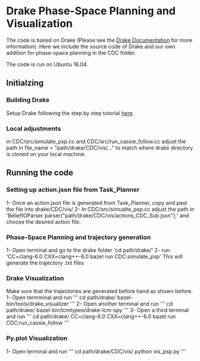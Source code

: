 # Drake Phase-Space Planning and Visualization 

The code is based on Drake (Please see the [Drake Documentation](https://drake.mit.edu) for more
information). Here we include the source code of Drake and our own addition for phase-space planning in the CDC folder.

The code is run on Ubuntu 16.04.

## Initialzing 

### Building Drake
Setup Drake following the step by step tutorial [here](https://drake.mit.edu/installation.html).

### Local adjustments 

in CDC/src/simulate_psp.cc and CDC/src/run_cassie_follow.cc adjust the path in file_name = "path/drake/CDC/vis/..." to match where drake directory is cloned on your local machine. 

## Running the code
### Setting up action.json file from Task_Planner
1- Once an action.json file is generated from Task_Planner, copy and past the file into drake/CDC/vis/
2- In CDC/src/simualte_psp.cc adjust the path in 
'BeliefIOParser parser("path/drake/CDC/vis/actions_CDC_Sub.json");' and choose the desired action file.

### Phase-Space Planning and trajectory generation 
1- Open terminal and go to the drake folder 'cd path/drake/'
2- run 'CC=clang-6.0 CXX=clang++-6.0 bazel run CDC:simulate_psp'
This will generate the trajectory .txt files

### Drake Visualization 
Make sure that the trajectories are generated before hand as shown before.
1- Open termminal and run
'''
cd path/drake/
bazel-bin/tools/drake_visualizer
'''
2- Open another terminal and run
'''
cd path/drake/
bazel-bin/lcmtypes/drake-lcm-spy
'''
3- Open a third terminal and run 
'''
cd path/drake/
CC=clang-6.0 CXX=clang++-6.0 bazel run CDC:run_cassie_follow
'''

### Py.plot Visualization 
1- Open terminal and run
'''
cd path/drake/CDC/vis/
python vis_psp.py 
'''


